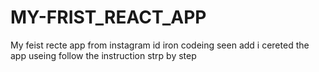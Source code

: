 # MY-FRIST_REACT_APP
My feist recte app from instagram id iron codeing seen add i cereted the app useing follow the instruction strp by step


